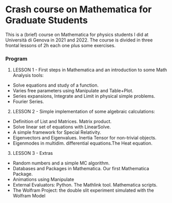 # Crash course on Mathematica for Graduate Students

This is a (brief) course on Mathematica for physics students I did at Università di Genova in 2021 and 2022. The course is divided in three frontal lessons of 2h each one plus some exercises.

### Program

1. LESSON 1 - First steps in Mathematica and an introduction to some Math Analysis tools:
  - Solve equations and study of a function.
  - Varies free parameters using Manipulate and Table+Plot. 
  - Series expansions, Integrate and Limit in physical simple problems. 
  - Fourier Series.
2. LESSON 2 - Simple implementation of some algebraic calculations:
  - Definition of List and Matrices. Matrix product.
  - Solve linear set of equations with LinearSolve.
  - A simple framework for Special Relativity.
  - Eigenvectors and Eigenvalues. Inertia Tensor for non-trivial objects.
  - Eigenmodes in multidim. differential equations.The Heat equation.
3. LESSON 3 - Extras
  - Random numbers and a simple MC algorithm.
  - Databases and Packages in Mathematica. Our first Mathematica Package.
  - Animations using Manipulate
  - External Evaluators: Python. The Mathlink tool. Mathematica scripts.
  - The Wolfram Project: the double slit experiment simulated with the Wolfram Model
